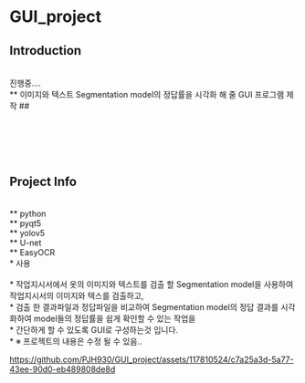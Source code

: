 # GUI_project

## Introduction

</br>
진행중....</br>
** 이미지와 텍스트 Segmentation model의 정답률을 시각화 해 줄 GUI 프로그램 제작 ## </br>

</br></br></br></br>
## Project Info

</br>
** python</br>
** pyqt5</br>
** yolov5</br>
** U-net</br>
** EasyOCR</br>
* 사용
</br>
</br>
* 작업지시서에서 옷의 이미지와 텍스트를 검출 할 Segmentation model을 사용하여 작업지시서의 이미지와 텍스를 검출하고,</br>
* 검출 한 결과파일과 정답파일을 비교하여 Segmentation model의 정답 결과를 시각화하여 model들의 정답률을 쉽게 확인할 수 있는 작업을</br>
* 간단하게 할 수 있도록 GUI로 구성하는것 입니다.</br>
* ※ 프로젝트의 내용은 수정 될 수 있음..</br>

https://github.com/PJH930/GUI_project/assets/117810524/c7a25a3d-5a77-43ee-90d0-eb489808de8d


</br></br>










